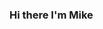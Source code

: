 ### Hi there I'm Mike
<!--
<a href="https://www.linkedin.com/in/mfolino/">
  <img align="left" alt="Mike's LinkedIn" width="21px" src="https://unpkg.com/simple-icons@v3/icons/linkedin.svg"/>
</a>
<br />
<br />

I am a self-taught programmer, working at Confluent as a Solutions Engineer. I am mostly interested in Data topics.
-->
<!--
### Languages and Tools:

<code><img src="https://img.shields.io/badge/python-%2314354C?&style=for-the-badge&logo=python&logoColor=white"></code>
<code><img src="https://img.shields.io/badge/javascript-%23F7DF1E?&style=for-the-badge&logo=javascript&logoColor=white"></code>
<code><img src="https://img.shields.io/badge/kafka-%23231F20?&style=for-the-badge&logo=apachekafka&logoColor=white"></code>
<code><img src="https://img.shields.io/badge/postgres-%23316192?&style=for-the-badge&logo=postgresql&logoColor=white"></code>
<code><img src="https://img.shields.io/badge/aws-%23232F3E?&style=for-the-badge&logo=amazonaws&logoColor=white"/></code>
<code><img src="https://img.shields.io/badge/azure-%230078D4?&style=for-the-badge&logo=microsoftazure&logoColor=white"/></code>
<code><img src="https://img.shields.io/badge/terraform-%237B42BC.svg?&style=for-the-badge&logo=terraform&logoColor=white"/></code>
<code><img src="https://img.shields.io/badge/github-%23181717.svg?&style=for-the-badge&logo=github&logoColor=white"/></code>



**mvfolino68/mvfolino68** is a ✨ _special_ ✨ repository because its `README.md` (this file) appears on your GitHub profile.

Here are some ideas to get you started:

- 🔭 I’m currently working on ...
- 🌱 I’m currently learning ...
- 👯 I’m looking to collaborate on ...
- 🤔 I’m looking for help with ...
- 💬 Ask me about ...
- 📫 How to reach me: ...
- 😄 Pronouns: ...
- ⚡ Fun fact: ...
-->

